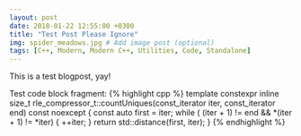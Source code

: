 ```yaml
---
layout: post
date: 2018-01-22 12:55:00 +0300
title: "Test Post Please Ignore"
img: spider_meadows.jpg # Add image post (optional)
tags: [C++, Modern, Modern C++, Utilities, Code, Standalone]
---
```


This is a test blogpost, yay! 

Test code block fragment:
{% highlight cpp %}
template<typename T>
constexpr inline size_t rle_compressor_t<T>::countUniques(const_iterator iter, 
    const_iterator end) const noexcept {
    const auto first = iter;
    while ( (iter + 1) != end && *(iter + 1) != *iter) {
        ++iter;
    }
    return std::distance(first, iter);
}
{% endhighlight %}
